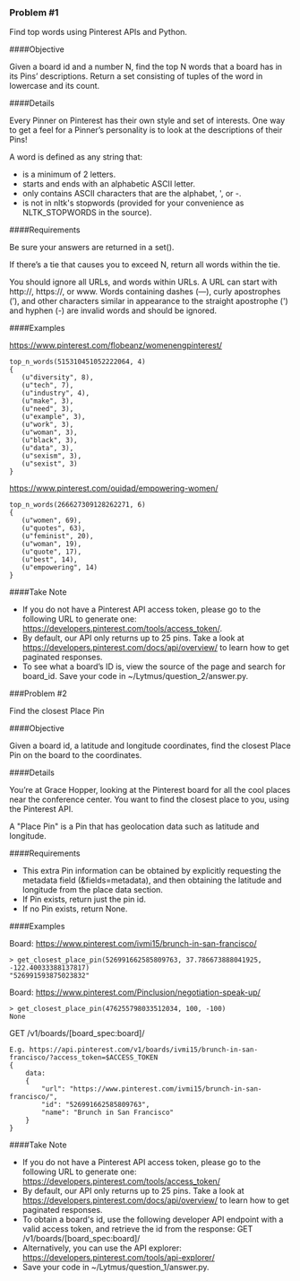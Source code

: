 ### Problem #1

Find top words using Pinterest APIs and Python.

####Objective

Given a board id and a number N, find the top N words that a board has in its Pins’ descriptions. Return a set consisting of tuples of the word in lowercase and its count.

####Details

Every Pinner on Pinterest has their own style and set of interests. One way to get a feel for a Pinner’s personality is to look at the descriptions of their Pins!

A word is defined as any string that:

- is a minimum of 2 letters.
- starts and ends with an alphabetic ASCII letter.
- only contains ASCII characters that are the alphabet, ', or -.
- is not in nltk's stopwords (provided for your convenience as NLTK_STOPWORDS in the source).

####Requirements

Be sure your answers are returned in a set().

If there’s a tie that causes you to exceed N, return all words within the tie.

You should ignore all URLs, and words within URLs. A URL can start with http://, https://, or www.
Words containing dashes (—), curly apostrophes (’), and other characters similar in appearance to the straight apostrophe (') and hyphen (-) are invalid words and should be ignored.

####Examples

https://www.pinterest.com/flobeanz/womenengpinterest/

```
top_n_words(515310451052222064, 4)
{
   (u"diversity", 8),
   (u"tech", 7),
   (u"industry", 4),
   (u"make", 3),
   (u"need", 3),
   (u"example", 3),
   (u"work", 3),
   (u"woman", 3),
   (u"black", 3),
   (u"data", 3),
   (u"sexism", 3),
   (u"sexist", 3)
}
```

https://www.pinterest.com/ouidad/empowering-women/

```
top_n_words(266627309128262271, 6)
{
   (u"women", 69),
   (u"quotes", 63),
   (u"feminist", 20),
   (u"woman", 19),
   (u"quote", 17),
   (u"best", 14),
   (u"empowering", 14)
}
```

####Take Note

- If you do not have a Pinterest API access token, please go to the following URL to generate one: https://developers.pinterest.com/tools/access_token/.
- By default, our API only returns up to 25 pins. Take a look at https://developers.pinterest.com/docs/api/overview/ to learn how to get paginated responses.
- To see what a board’s ID is, view the source of the page and search for board_id.
Save your code in ~/Lytmus/question_2/answer.py.

###Problem #2

Find the closest Place Pin

####Objective

Given a board id, a latitude and longitude coordinates, find the closest Place Pin on the board to the coordinates.

####Details

You’re at Grace Hopper, looking at the Pinterest board for all the cool places near the conference center. You want to find the closest place to you, using the Pinterest API.

A "Place Pin" is a Pin that has geolocation data such as latitude and longitude.

####Requirements

- This extra Pin information can be obtained by explicitly requesting the metadata field (&fields=metadata), and then obtaining the latitude and longitude from the place data section.
- If Pin exists, return just the pin id.
- If no Pin exists, return None.

####Examples

Board: https://www.pinterest.com/ivmi15/brunch-in-san-francisco/

```
> get_closest_place_pin(526991662585809763, 37.786673888041925, -122.40033388137817)
"526991593875023832"
```

Board: https://www.pinterest.com/Pinclusion/negotiation-speak-up/

```
> get_closest_place_pin(476255798033512034, 100, -100)
None
```

GET /v1/boards/[board_spec:board]/

```
E.g. https://api.pinterest.com/v1/boards/ivmi15/brunch-in-san-francisco/?access_token=$ACCESS_TOKEN
{
    data:
    {
        "url": "https://www.pinterest.com/ivmi15/brunch-in-san-francisco/",
        "id": "526991662585809763",
        "name": "Brunch in San Francisco"
    }
}
```

####Take Note

- If you do not have a Pinterest API access token, please go to the following URL to generate one: https://developers.pinterest.com/tools/access_token/
- By default, our API only returns up to 25 pins. Take a look at https://developers.pinterest.com/docs/api/overview/ to learn how to get paginated responses.
- To obtain a board's id, use the following developer API endpoint with a valid access token, and retrieve the id from the response: GET /v1/boards/[board_spec:board]/
- Alternatively, you can use the API explorer: https://developers.pinterest.com/tools/api-explorer/
- Save your code in ~/Lytmus/question_1/answer.py.